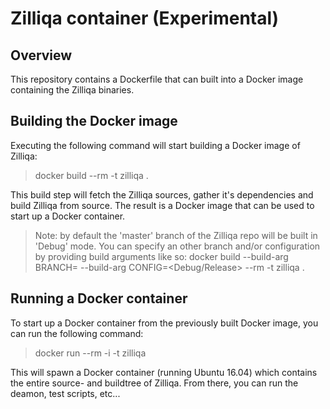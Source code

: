 # Zilliqa container (Experimental)

## Overview
This repository contains a Dockerfile that can built into a Docker image containing the Zilliqa binaries.

## Building the Docker image
Executing the following command will start building a Docker image of Zilliqa:

> docker build --rm -t zilliqa .

This build step will fetch the Zilliqa sources, gather it's dependencies and build Zilliqa from source. The result is a Docker image that can be used to start up a Docker container.

> Note: by default the 'master' branch of the Zilliqa repo will be built in 'Debug' mode. You can specify an other branch and/or configuration by providing build arguments like so:
> docker build --build-arg BRANCH=<branchname> --build-arg CONFIG=<Debug/Release> --rm -t zilliqa . 

## Running a Docker container
To start up a Docker container from the previously built Docker image, you can run the following command:

> docker run --rm -i -t zilliqa

This will spawn a Docker container (running Ubuntu 16.04) which contains the entire source- and buildtree of Zilliqa. From there, you can run the deamon, test scripts, etc...
